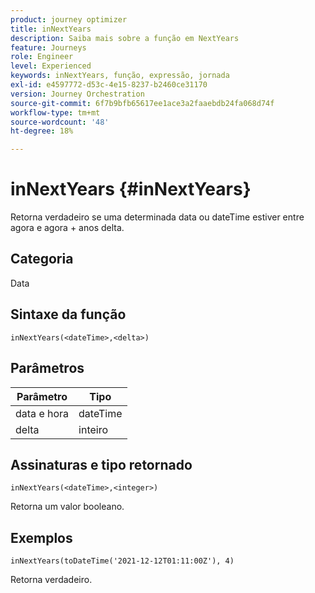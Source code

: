 ```yaml
---
product: journey optimizer
title: inNextYears
description: Saiba mais sobre a função em NextYears
feature: Journeys
role: Engineer
level: Experienced
keywords: inNextYears, função, expressão, jornada
exl-id: e4597772-d53c-4e15-8237-b2460ce31170
version: Journey Orchestration
source-git-commit: 6f7b9bfb65617ee1ace3a2faaebdb24fa068d74f
workflow-type: tm+mt
source-wordcount: '48'
ht-degree: 18%

---
```


# inNextYears {#inNextYears}

Retorna verdadeiro se uma determinada data ou dateTime estiver entre agora e agora + anos delta.

## Categoria

Data

## Sintaxe da função

`inNextYears(<dateTime>,<delta>)`

## Parâmetros

| Parâmetro | Tipo |
|-----------|------------------|
| data e hora | dateTime |
| delta | inteiro |

## Assinaturas e tipo retornado

`inNextYears(<dateTime>,<integer>)`

Retorna um valor booleano.

## Exemplos

`inNextYears(toDateTime('2021-12-12T01:11:00Z'), 4)`

Retorna verdadeiro.
